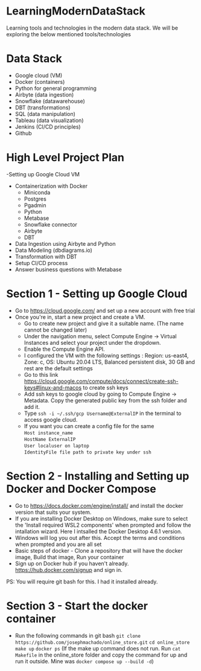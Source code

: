 # LearningModernDataStack

Learning tools and technologies in the modern data stack. 
We will be exploring the below mentioned tools/technologies

# Data Stack

- Google cloud (VM)
- Docker (containers)
- Python for general programming
- Airbyte (data ingestion)
- Snowflake (datawarehouse)
- DBT (transformations)
- SQL (data manipulation)
- Tableau (data visualization)
- Jenkins (CI/CD principles)
- Github

# High Level Project Plan

-Setting up Google Cloud VM
- Containerization with Docker
    - Miniconda
    - Postgres
    - Pgadmin
    - Python
    - Metabase
    - Snowflake connector
    - Airbyte
    - DBT
- Data Ingestion using Airbyte and Python
- Data Modeling (dbdiagrams.io)
- Transformation with DBT
- Setup CI/CD process
- Answer business questions with Metabase

# Section 1 - Setting up Google Cloud

- Go to https://cloud.google.com/ and set up a new account with free trial
- Once you're in, start a new project and create a VM.
    - Go to create new project and give it a suitable name. (The name cannot be changed later)
    - Under the navigation menu, select Compute Engine -> Virtual Instances and select your project under the dropdown.
    - Enable the Compute Engine API. 
    - I configured the VM with the following settings : Region: us-east4, Zone: c, OS: Ubuntu 20.04 LTS, Balanced persistent disk, 30 GB and rest are the default settings
    - Go to this link https://cloud.google.com/compute/docs/connect/create-ssh-keys#linux-and-macos to create ssh keys
    - Add ssh keys to google cloud by going to Compute Engine -> Metadata. Copy the generated public key from the ssh folder and add it.
    - Type `ssh -i ~/.ssh/gcp Username@ExternalIP` in the terminal to access google cloud.
    - If you want you can create a config file for the same  
				 `Host instance_name`    
					`HostName ExternalIP`   
					`User localuser on laptop`  
					`IdentityFile file path to private key under ssh`  
		
# Section 2 - Installing and Setting up Docker and Docker Compose

- Go to https://docs.docker.com/engine/install/ and install the docker version that suits your system.
- If you are installing Docker Desktop on Windows, make sure to select the 'Install required WSL2 components' when prompted and follow the intallation wizard. Here I intsalled the Docker Desktop 4.6.1 version.
- Windows will log you out after this. Accept the terms and conditions when prompted and you are all set
- Basic steps of docker - Clone a repository that will have the docker image, Build that image, Run your container
- Sign up on Docker hub if you haven't already. https://hub.docker.com/signup and sign in.

PS: You will require git bash for this. I had it installed already.

# Section 3 - Start the docker container

- Run the following commands in git bash
		`git clone https://github.com/josephmachado/online_store.git`
		`cd online_store`
		`make up`
		`docker ps`
(If the make up command does not run. Run `cat Makefile` in the online_store folder and copy the command for up and run it outside. Mine was `docker compose up --build -d`)
